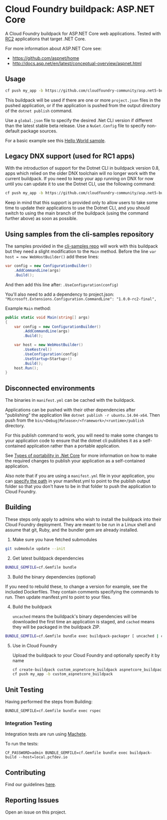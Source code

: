 # Cloud Foundry buildpack: ASP.NET Core

A Cloud Foundry buildpack for ASP.NET Core web applications. Tested with [RC2][] applications that target .NET Core.

For more information about ASP.NET Core see:

* https://github.com/aspnet/home
* http://docs.asp.net/en/latest/conceptual-overview/aspnet.html

## Usage

```bash
cf push my_app -b https://github.com/cloudfoundry-community/asp.net5-buildpack.git
```

This buildpack will be used if there are one or more `project.json` files in the pushed application, or if the application is pushed from the output directory of the `dotnet publish` command. 

Use a `global.json` file to specify the desired .Net CLI version if different than the latest stable beta release.  Use a `NuGet.Config` file to specify non-default package sources.

For a basic example see this [Hello World sample][].

## Legacy DNX support (used for RC1 apps)

With the introduction of support for the Dotnet CLI in buildpack version 0.8, apps which relied on the older DNX toolchain will no longer work with the current buildpack.  If you need to keep your app running on DNX for now until you can update it to use the Dotnet CLI, use the following command:

```bash
cf push my_app -b https://github.com/cloudfoundry-community/asp.net5-buildpack.git#dnx
```

Keep in mind that this support is provided only to allow users to take some time to update their applications to use the Dotnet CLI, and you should switch to using the main branch of the buildpack (using the command further above) as soon as possible.

## Using samples from the cli-samples repository

The samples provided in the [cli-samples repo](https://github.com/aspnet/cli-samples/) will work with this buildpack but they need a slight modification to the `Main` method.  Before the line `var host = new WebHostBuilder()` add these lines:

```c#
var config = new ConfigurationBuilder()
    .AddCommandLine(args)
    .Build();
```

And then add this line after:
`.UseConfiguration(config)`

You'll also need to add a dependency to project.json:
`"Microsoft.Extensions.Configuration.CommandLine": "1.0.0-rc2-final",`

Example `Main` method:

```c#
public static void Main(string[] args)
{
    var config = new ConfigurationBuilder()
        .AddCommandLine(args)
        .Build();

    var host = new WebHostBuilder()
        .UseKestrel()
        .UseConfiguration(config)
        .UseStartup<Startup>()
        .Build();
    host.Run();
}
```

## Disconnected environments

The binaries in `manifest.yml` can be cached with the buildpack.

Applications can be pushed with their other dependencies after "publishing" the application like `dotnet publish -r ubuntu.14.04-x64`.  Then push from the `bin/<Debug|Release>/<framework>/<runtime>/publish` directory.

For this publish command to work, you will need to make some changes to your application code to ensure that the dotnet cli publishes it as a self-contained application rather than a portable application.

See [Types of portability in .Net Core][] for more information on how to make the required changes to publish your application as a self-contained application.

Also note that if you are using a `manifest.yml` file in your application, you can [specify the path][] in your manifest.yml to point to the publish output folder so that you don't have to be in that folder to push the application to Cloud Foundry.

## Building

These steps only apply to admins who wish to install the buildpack into their Cloud Foundry deployment. They are meant to be run in a Linux shell and assume that git, Ruby, and the bundler gem are already installed.

1. Make sure you have fetched submodules

  ```bash
  git submodule update --init
  ```

2. Get latest buildpack dependencies

  ```bash
  BUNDLE_GEMFILE=cf.Gemfile bundle
  ```

3. Build the binary dependencies (optional)

 If you need to rebuild these, to change a version for example, see the included Dockerfiles. They contain comments specifying the commands to run. Then update manifest.yml to point to your files.

4. Build the buildpack

    `uncached` means the buildpack's binary dependencies will be downloaded the first time an application is staged, and `cached` means they will be packaged in the buildpack ZIP.

  ```bash
  BUNDLE_GEMFILE=cf.Gemfile bundle exec buildpack-packager [ uncached | cached ]
  ```

5. Use in Cloud Foundry

    Upload the buildpack to your Cloud Foundry and optionally specify it by name

    ```bash
    cf create-buildpack custom_aspnetcore_buildpack aspnetcore_buildpack-cached-custom.zip 1
    cf push my_app -b custom_aspnetcore_buildpack
    ```

## Unit Testing


Having performed the steps from Building:

  ```shell
  BUNDLE_GEMFILE=cf.Gemfile bundle exec rspec
  ```

### Integration Testing

Integration tests are run using [Machete](https://github.com/cloudfoundry/machete).

To run the tests:

```
CF_PASSWORD=admin BUNDLE_GEMFILE=cf.Gemfile bundle exec buildpack-build --host=local.pcfdev.io
```


## Contributing

Find our guidelines [here](./CONTRIBUTING.md).

## Reporting Issues

Open an issue on this project.


[Hello World sample]: https://github.com/IBM-Bluemix/asp.net5-helloworld
[RC2]: https://github.com/aspnet/Home/releases/tag/1.0.0-rc2-final
[Kestrel]: https://github.com/aspnet/KestrelHttpServer
[Types of portability in .Net Core]: http://dotnet.github.io/docs/core-concepts/app-types.html
[specify the path]: http://docs.cloudfoundry.org/devguide/deploy-apps/manifest.html#path
